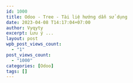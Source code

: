 ```yaml
---
id: 1000
title: Odoo - Tree - Tài liệ hướng dẫn sử dụng
date: 2023-04-08 T14:17:04+07:00
author: Vyqyty
excerpt: Lưu ý ...
layout: post
wpb_post_views_count:
  - "1"
post_views_count:
  - "1000"
categories: [Odoo]
tags: []
---
```


